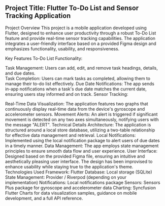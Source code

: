 ## Project Title: Flutter To-Do List and Sensor Tracking Application
Project Overview
This project is a mobile application developed using Flutter, designed to enhance user productivity through a robust To-Do List feature and provide real-time sensor tracking capabilities. The application integrates a user-friendly interface based on a provided Figma design and emphasizes functionality, usability, and responsiveness.

Key Features
To-Do List Functionality:

Task Management: Users can add, edit, and remove task headings, details, and due dates.  
Task Completion: Users can mark tasks as completed, allowing them to manage their to-do list effectively.
Due Date Notifications: The app sends in-app notifications when a task's due date matches the current date, ensuring users stay informed and on track.
Sensor Tracking:

Real-Time Data Visualization: The application features two graphs that continuously display real-time data from the device's gyroscope and accelerometer sensors.
Movement Alerts: An alert is triggered if significant movement is detected on any two axes simultaneously, notifying users with the message "ALERT".
Technical Details
Architecture: The application is structured around a local store database, utilizing a two-table relationship for effective data management and retrieval.
Local Notifications: Implemented using the local notification package to alert users of due dates in a timely manner.
Data Management: The app employs state management principles to ensure smooth data flow and user experience.
User Interface: Designed based on the provided Figma file, ensuring an intuitive and aesthetically pleasing user interface. The design has been improvised to enhance usability while staying true to the application's theme.
Technologies Used
Framework: Flutter
Database: Local storage (SQLite)
State Management: Provider / Riverpod (depending on your implementation)
Notifications: Local notifications package
Sensors: Sensors Plus package for gyroscope and accelerometer data
Charting: Syncfusion Flutter Charts for data visualization
samples, guidance on mobile development, and a full API reference.
